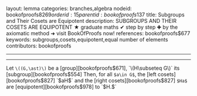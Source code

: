 layout: lemma
categories: branches,algebra
nodeid: bookofproofs$8269
orderid: 15
parentid: bookofproofs$137
title: Subgroups and Their Cosets are Equipotent
description: SUBGROUPS AND THEIR COSETS ARE EQUIPOTENT &#9733; graduate maths &#10004; step by step &#10010; by the axiomatic method &#10140; visit BookOfProofs now!
references: bookofproofs$677
keywords: subgroups,cosets,equipotent,equal number of elements
contributors: bookofproofs

---


---

Let `\((G,\ast)\)` be a [group][bookofproofs$671], `\(H\subseteq G\)` its [subgroup][bookofproofs$554] Then, for all `$a\in G$`, the [left cosets][bookofproofs$827] `$aH$` and the [right cosets][bookofproofs$827] `$Ha$` are [equipotent][bookofproofs$978] to `$H.$`
